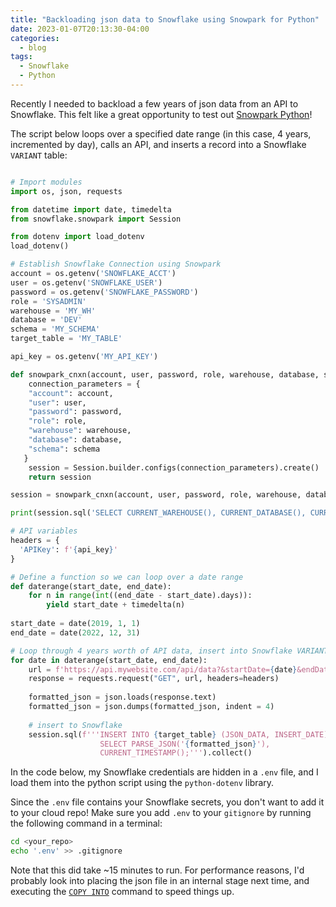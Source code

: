 ```yaml
---
title: "Backloading json data to Snowflake using Snowpark for Python"
date: 2023-01-07T20:13:30-04:00
categories:
  - blog
tags:
  - Snowflake
  - Python
---
```


Recently I needed to backload a few years of json data from an API to Snowflake. This felt like a great opportunity to test out [Snowpark Python](https://docs.snowflake.com/en/developer-guide/snowpark/python/index.html)!


The script below loops over a specified date range (in this case, 4 years, incremented by day), calls an API, and inserts a record into a Snowflake `VARIANT` table:

```py

# Import modules
import os, json, requests

from datetime import date, timedelta
from snowflake.snowpark import Session

from dotenv import load_dotenv
load_dotenv()

# Establish Snowflake Connection using Snowpark
account = os.getenv('SNOWFLAKE_ACCT')
user = os.getenv('SNOWFLAKE_USER')
password = os.getenv('SNOWFLAKE_PASSWORD')
role = 'SYSADMIN'
warehouse = 'MY_WH'
database = 'DEV'
schema = 'MY_SCHEMA'
target_table = 'MY_TABLE'

api_key = os.getenv('MY_API_KEY')

def snowpark_cnxn(account, user, password, role, warehouse, database, schema):
    connection_parameters = {
    "account": account,
    "user": user,
    "password": password,
    "role": role,
    "warehouse": warehouse,
    "database": database,
    "schema": schema
   }
    session = Session.builder.configs(connection_parameters).create()
    return session

session = snowpark_cnxn(account, user, password, role, warehouse, database, schema)

print(session.sql('SELECT CURRENT_WAREHOUSE(), CURRENT_DATABASE(), CURRENT_SCHEMA()').collect())

# API variables
headers = {
  'APIKey': f'{api_key}'
}

# Define a function so we can loop over a date range
def daterange(start_date, end_date):
    for n in range(int((end_date - start_date).days)):
        yield start_date + timedelta(n)
        
start_date = date(2019, 1, 1)
end_date = date(2022, 12, 31)

# Loop through 4 years worth of API data, insert into Snowflake VARIANT table
for date in daterange(start_date, end_date):
    url = f'https://api.mywebsite.com/api/data?&startDate={date}&endDate={date}'
    response = requests.request("GET", url, headers=headers)
    
    formatted_json = json.loads(response.text)
    formatted_json = json.dumps(formatted_json, indent = 4)
    
    # insert to Snowflake
    session.sql(f'''INSERT INTO {target_table} (JSON_DATA, INSERT_DATE)
                    SELECT PARSE_JSON('{formatted_json}'),
                    CURRENT_TIMESTAMP();''').collect()
```

In the code below, my Snowflake credentials are hidden in a `.env` file, and I load them into the python script using the `python-dotenv` library. 

Since the `.env` file contains your Snowflake secrets, you don't want to add it to your cloud repo! Make sure you add `.env` to your `gitignore` by running the following command in a terminal:

```bash
cd <your_repo>
echo '.env' >> .gitignore
```
Note that this did take ~15 minutes to run. For performance reasons, I'd probably look into placing the json file in an internal stage next time, and executing the [`COPY INTO`](https://docs.snowflake.com/en/sql-reference/sql/copy-into-table.html) command to speed things up.